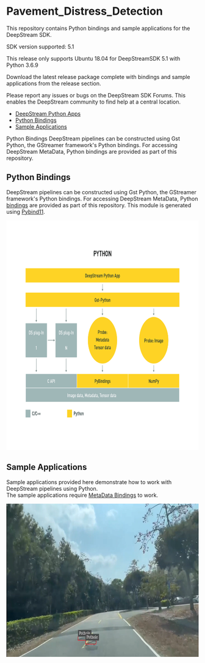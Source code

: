 # Pavement_Distress_Detection

This repository contains Python bindings and sample applications for the DeepStream SDK.

SDK version supported: 5.1



This release only supports Ubuntu 18.04 for DeepStreamSDK 5.1 with Python 3.6.9 

Download the latest release package complete with bindings and sample applications from the release section.

Please report any issues or bugs on the DeepStream SDK Forums. This enables the DeepStream community to find help at a central location.

- [DeepStream Python Apps](#deepstream-python-apps)
- [Python Bindings](#python-bindings)
- [Sample Applications](#sample-applications)

Python Bindings
DeepStream pipelines can be constructed using Gst Python, the GStreamer framework's Python bindings. For accessing DeepStream MetaData, Python bindings are provided as part of this repository. 

<a name="metadata_bindings"></a>
## Python Bindings
DeepStream pipelines can be constructed using Gst Python, the GStreamer framework's Python bindings. For accessing DeepStream MetaData, 
Python [bindings](bindings) are provided as part of this repository. This module is generated using [Pybind11](https://github.com/pybind/pybind11).

<p align="center">
<img src="images/python-app-pipeline.png" alt="bindings pipeline" height="600px"/>
</p>

## Sample Applications

Sample applications provided here demonstrate how to work with DeepStream pipelines using Python.  
The sample applications require [MetaData Bindings](#metadata_bindings) to work.  

<p align="center">
<img src="images/Jetson Xavier NX Pothole.png" alt="deepstream python app screenshot" height="400px"/>
</p>

